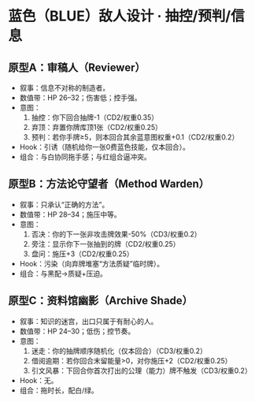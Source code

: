 # 蓝色（BLUE）敌人设计 · 抽控/预判/信息

## 原型A：审稿人（Reviewer）
- 叙事：信息不对称的制造者。
- 数值带：HP 26–32；伤害低；控手强。
- 意图：
  1) 抽控：你下回合抽牌-1（CD2/权重0.35）
  2) 弃顶：弃置你牌库顶1张（CD2/权重0.25）
  3) 预判：若你手牌≥5，则本回合其余蓝意图权重+0.1（CD2/权重0.2）
- Hook：引诱（随机给你一张0费蓝色技能，仅本回合）。
- 组合：与白协同拖手感；与红组合逼冲突。

## 原型B：方法论守望者（Method Warden）
- 叙事：只承认“正确的方法”。
- 数值带：HP 28–34；施压中等。
- 意图：
  1) 否决：你的下一张非攻击牌效果-50%（CD3/权重0.2）
  2) 旁注：显示你下一张抽到的牌（CD2/权重0.25）
  3) 盘问：施压+3（CD2/权重0.25）
- Hook：污染（向弃牌堆塞“方法质疑”临时牌）。
- 组合：与黑配→质疑+压迫。

## 原型C：资料馆幽影（Archive Shade）
- 叙事：知识的迷宫，出口只属于有耐心的人。
- 数值带：HP 24–30；低伤；控节奏。
- 意图：
  1) 迷走：你的抽牌顺序随机化（仅本回合）（CD3/权重0.2）
  2) 借阅逾期：若你回合末留能量>0，对你施压+2（CD2/权重0.25）
  3) 引文风暴：下回合你首次打出的公理（能力）牌不触发（CD3/权重0.2）
- Hook：无。
- 组合：拖时长，配白/绿。
